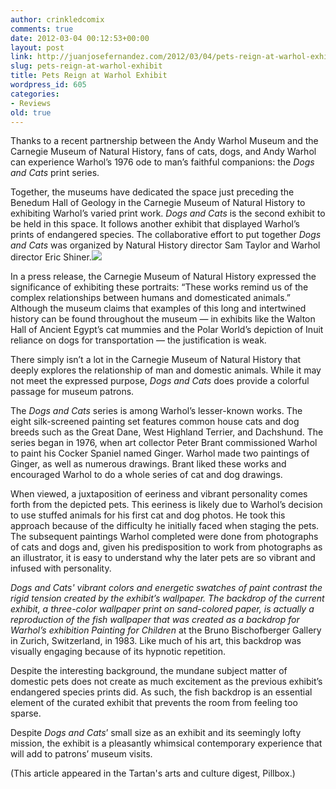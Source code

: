 ```yaml
---
author: crinkledcomix
comments: true
date: 2012-03-04 00:12:53+00:00
layout: post
link: http://juanjosefernandez.com/2012/03/04/pets-reign-at-warhol-exhibit/
slug: pets-reign-at-warhol-exhibit
title: Pets Reign at Warhol Exhibit
wordpress_id: 605
categories:
- Reviews
old: true
---
```




Thanks to a recent partnership between the Andy Warhol Museum and the Carnegie Museum of Natural History, fans of cats, dogs, and Andy Warhol can experience Warhol’s 1976 ode to man’s faithful companions: the _Dogs and Cats_ print series.

Together, the museums have dedicated the space just preceding the Benedum Hall of Geology in the Carnegie Museum of Natural History to exhibiting Warhol’s varied print work. _Dogs and Cats_ is the second exhibit to be held in this space. It follows another exhibit that displayed Warhol’s prints of endangered species. The collaborative effort to put together _Dogs and Cats_ was organized by Natural History director Sam Taylor and Warhol director Eric Shiner.[![](http://fernandezjuanjose.files.wordpress.com/2012/03/pillbox_dgr_01_1998-1-202.jpg)](http://fernandezjuanjose.files.wordpress.com/2012/03/pillbox_dgr_01_1998-1-202.jpg)

In a press release, the Carnegie Museum of Natural History expressed the significance of exhibiting these portraits: “These works remind us of the complex relationships between humans and domesticated animals.” Although the museum claims that examples of this long and intertwined history can be found throughout the museum — in exhibits like the Walton Hall of Ancient Egypt’s cat mummies and the Polar World’s depiction of Inuit reliance on dogs for transportation — the justification is weak.

There simply isn’t a lot in the Carnegie Museum of Natural History that deeply explores the relationship of man and domestic animals. While it may not meet the expressed purpose, _Dogs and Cats_ does provide a colorful passage for museum patrons.

The _Dogs and Cats_ series is among Warhol’s lesser-known works. The eight silk-screened painting set features common house cats and dog breeds such as the Great Dane, West Highland Terrier, and Dachshund. The series began in 1976, when art collector Peter Brant commissioned Warhol to paint his Cocker Spaniel named Ginger. Warhol made two paintings of Ginger, as well as numerous drawings. Brant liked these works and encouraged Warhol to do a whole series of cat and dog drawings.

When viewed, a juxtaposition of eeriness and vibrant personality comes forth from the depicted pets. This eeriness is likely due to Warhol’s decision to use stuffed animals for his first cat and dog photos. He took this approach because of the difficulty he initially faced when staging the pets. The subsequent paintings Warhol completed were done from photographs of cats and dogs and, given his predisposition to work from photographs as an illustrator, it is easy to understand why the later pets are so vibrant and infused with personality.

_Dogs and Cats' _vibrant colors and energetic swatches of paint contrast the rigid tension created by the exhibit’s wallpaper. The backdrop of the current exhibit, a three-color wallpaper print on sand-colored paper, is actually a reproduction of the fish wallpaper that was created as a backdrop for Warhol’s exhibition_ Painting for Children_ at the Bruno Bischofberger Gallery in Zurich, Switzerland, in 1983. Like much of his art, this backdrop was visually engaging because of its hypnotic repetition.

Despite the interesting background, the mundane subject matter of domestic pets does not create as much excitement as the previous exhibit’s endangered species prints did. As such, the fish backdrop is an essential element of the curated exhibit that prevents the room from feeling too sparse.

Despite _Dogs and Cats_’ small size as an exhibit and its seemingly lofty mission, the exhibit is a pleasantly whimsical contemporary experience that will add to patrons’ museum visits.

(This article appeared in the Tartan's arts and culture digest, Pillbox.)





